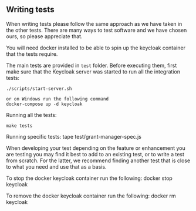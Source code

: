 ## Writing tests

When writing tests please follow the same approach as we have taken in the other tests. There are many ways to test software and we have chosen ours, so please appreciate that.

You will need docker installed to be able to spin up the keycloak container that the tests require.

The main tests are provided in `test` folder. Before executing them, first make sure that the Keycloak server was started to run all the integration tests:

    ./scripts/start-server.sh

    or on Windows run the following command
    docker-compose up -d keycloak

Running all the tests:

    make tests

Running specific tests:
    tape test/grant-manager-spec.js

When developing your test depending on the feature or enhancement you are testing you may find it best to add to an
existing test, or to write a test from scratch. For the latter, we recommend finding another test that is close to what 
you need and use that as a basis.

To stop the docker keycloak container run the following:
    docker stop keycloak

To remove the docker keycloak container run the following:
    docker rm keycloak
